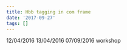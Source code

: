 ```yaml
---
title: Hbb tagging in com frame
date: '2017-09-27'
tags: []
---
```

12/04/2016
13/04/2016
07/09/2016
workshop

